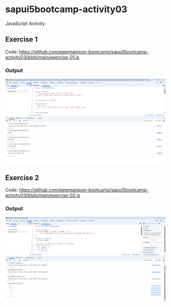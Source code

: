 # sapui5bootcamp-activity03
JavaScript Activity

## Exercise 1
Code:  https://github.com/eejemanipon-bootcamp/sapui5bootcamp-activity03/blob/main/exercise-01.js
### Output  
![Alt text](resources/exercise-01-output.png)

## Exercise 2
Code:  https://github.com/eejemanipon-bootcamp/sapui5bootcamp-activity03/blob/main/exercise-02.js
### Output  
![Alt text](resources/exercise-02-output.png)